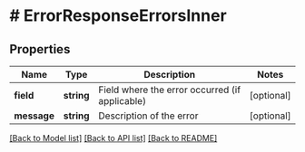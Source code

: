 # # ErrorResponseErrorsInner

## Properties

| Name        | Type       | Description                                    | Notes      |
| ----------- | ---------- | ---------------------------------------------- | ---------- |
| **field**   | **string** | Field where the error occurred (if applicable) | [optional] |
| **message** | **string** | Description of the error                       | [optional] |

[[Back to Model list]](../../README.md#models) [[Back to API list]](../../README.md#endpoints) [[Back to README]](../../README.md)
